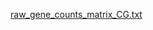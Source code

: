 [raw_gene_counts_matrix_CG.txt](https://github.com/aglaszuk/Polygenic_Adaptation_Heliosperma/files/7104982/raw_gene_counts_matrix_CG.txt)

